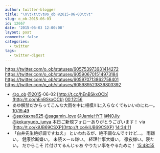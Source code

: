 ```yaml
---
author: twitter-blogger
title: "\n\t\t\t\t@o_ob @2015-06-03\t\t"
slug: o_ob-2015-06-03
id: 12667
date: '2015-06-03 12:00:00'
layout: post
comments: false
categories:
  - twitter
tags:
  - twitter-digest
---
```


https://twitter.com/o_ob/statuses/605753973631414272 https://twitter.com/o_ob/statuses/605906701514973184 https://twitter.com/o_ob/statuses/605970713862758401 https://twitter.com/o_ob/statuses/605989523839803392  

*   [@o_ob](https://twitter.com/o_ob) [@2015](https://twitter.com/2015)-06-02 [http://t.co/hEnBSkxOCb](http://t.co/hEnBSkxOCb) [00:12:56](https://twitter.com/o_ob/statuses/605753973631414272)
*   あゆ解禁だからってこんな大雨を中に相模川に入らなくてもいいのにねー。 [10:19:49](https://twitter.com/o_ob/statuses/605906701514973184)
*   [@saxkaxna625](https://twitter.com/saxkaxna625) [@sagamin_love](https://twitter.com/sagamin_love) [@JamieHYT](https://twitter.com/JamieHYT) [@N0Jiy](https://twitter.com/N0Jiy) [@kokuryudo_junya](https://twitter.com/kokuryudo_junya) 本日ご新規フォローありがとうございます！ via [http://t.co/kiUB69CSXP](http://t.co/kiUB69CSXP) [14:34:11](https://twitter.com/o_ob/statuses/605970713862758401)
*   「白井先生絶好調ですねえ」 といわれるが、絶不調なんですけど...。 雨嫌い。 健康診断嫌い。 未読メール嫌い。 経理仕事大嫌い。 徹夜嫌い。寝たい。 だからこそ 片付けてるんじゃあ やりたい事をやるために！ [15:48:55](https://twitter.com/o_ob/statuses/605989523839803392)